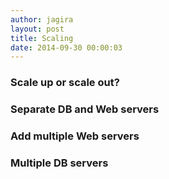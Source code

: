 ```yaml
---
author: jagira
layout: post
title: Scaling
date: 2014-09-30 00:00:03
---
```


### Scale up or scale out?


### Separate DB and Web servers


### Add multiple Web servers


### Multiple DB servers




